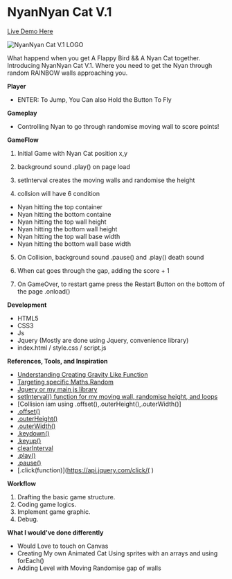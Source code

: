 # NyanNyan Cat V.1

[Live Demo Here](https://ayeprahman.github.io/NyanNyanCat-V.1/)


![NyanNyan Cat V.1 LOGO](http://i.imgur.com/gDEA5mD.png)

What happend when you get A Flappy Bird && A Nyan Cat together. Introducing NyanNyan Cat V.1. Where you need to get the Nyan through random RAINBOW walls approaching you.

**Player**
- ENTER: To Jump, You Can also Hold the Button To Fly

**Gameplay**
- Controlling Nyan to go through randomise moving wall to score points!

**GameFlow**
1) Initial Game with Nyan Cat position x,y

2) background sound .play() on page load

3) setInterval creates the moving walls and randomise the height

4) collsion will have 6 condition
- Nyan hitting the top container
- Nyan hitting the bottom containe
- Nyan hitting the top wall height
- Nyan hitting the bottom wall height
- Nyan hitting the top wall base width
- Nyan hitting the bottom wall base width

5) On Collision, background sound .pause() and .play() death sound

6) When cat goes through the gap, adding the score + 1

7) On GameOver, to restart game press the Restart Button on the bottom of the page .onload()


**Development**
- HTML5
- CSS3
- Js
- Jquery (Mostly are done using Jquery, convenience library)
- index.html / style.css / script.js


**References, Tools, and Inspiration**
* [Understanding Creating Gravity Like Function](https://www.youtube.com/watch?v=cXgA1d_E-jY&t=108s)
* [Targeting specific Maths.Random](https://developer.mozilla.org/en-US/docs/Web/JavaScript/Reference/Global_Objects/Math/random)
* [Jquery or my main js library](https://jquery.com/)
* [setInterval() function for my moving wall, randomise height, and loops](https://developer.mozilla.org/en-US/docs/Web/API/WindowOrWorkerGlobalScope/setInterval)
* [Collision iam using .offset(),.outerHeight(),.outerWidth()]
* [.offset()](http://api.jquery.com/offset/)
* [.outerHeight()](http://api.jquery.com/outerheight/)
* [.outerWidth()](http://api.jquery.com/outerwidth/)
* [.keydown()](https://api.jquery.com/keydown/ )
* [.keyup()]( https://api.jquery.com/keyup/)
* [clearInterval](https://www.w3schools.com/jsref/met_win_clearinterval.asp )
* [.play()](https://developer.mozilla.org/fr/docs/Web/API/HTMLMediaElement/play )
* [.pause()](https://www.w3schools.com/tags/av_met_pause.asp )
* [.click(function)](https://api.jquery.com/click/( )

**Workflow**
1) Drafting the basic game structure.
2) Coding game logics.
3) Implement game graphic.
4) Debug.


**What I would've done differently**
* Would Love to touch on Canvas
* Creating My own Animated Cat Using sprites with an arrays and using forEach()
* Adding Level with Moving Randomise gap of walls
